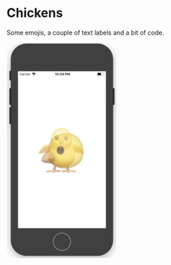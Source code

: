 # Chickens

Some emojis, a couple of text labels and a bit of code.

<img src="Chickens.gif" alt="cluck cluck cluck" style="width: 250px;"/>
